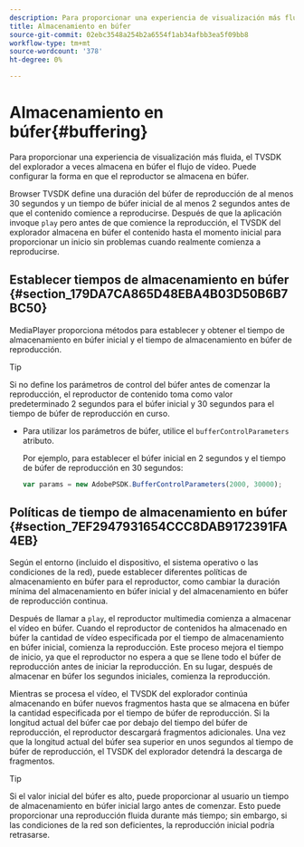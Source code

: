 ```yaml
---
description: Para proporcionar una experiencia de visualización más fluida, el TVSDK del explorador a veces almacena en búfer el flujo de vídeo. Puede configurar la forma en que el reproductor se almacena en búfer.
title: Almacenamiento en búfer
source-git-commit: 02ebc3548a254b2a6554f1ab34afbb3ea5f09bb8
workflow-type: tm+mt
source-wordcount: '378'
ht-degree: 0%

---
```


# Almacenamiento en búfer{#buffering}

Para proporcionar una experiencia de visualización más fluida, el TVSDK del explorador a veces almacena en búfer el flujo de vídeo. Puede configurar la forma en que el reproductor se almacena en búfer.

Browser TVSDK define una duración del búfer de reproducción de al menos 30 segundos y un tiempo de búfer inicial de al menos 2 segundos antes de que el contenido comience a reproducirse. Después de que la aplicación invoque `play` pero antes de que comience la reproducción, el TVSDK del explorador almacena en búfer el contenido hasta el momento inicial para proporcionar un inicio sin problemas cuando realmente comienza a reproducirse.

## Establecer tiempos de almacenamiento en búfer {#section_179DA7CA865D48EBA4B03D50B6B7BC50}

MediaPlayer proporciona métodos para establecer y obtener el tiempo de almacenamiento en búfer inicial y el tiempo de almacenamiento en búfer de reproducción.

>[!TIP]
>
>Si no define los parámetros de control del búfer antes de comenzar la reproducción, el reproductor de contenido toma como valor predeterminado 2 segundos para el búfer inicial y 30 segundos para el tiempo de búfer de reproducción en curso.

* Para utilizar los parámetros de búfer, utilice el `bufferControlParameters` atributo.

  Por ejemplo, para establecer el búfer inicial en 2 segundos y el tiempo de búfer de reproducción en 30 segundos:

  ```js
  var params = new AdobePSDK.BufferControlParameters(2000, 30000);
  ```

## Políticas de tiempo de almacenamiento en búfer {#section_7EF2947931654CCC8DAB9172391FA4EB}

Según el entorno (incluido el dispositivo, el sistema operativo o las condiciones de la red), puede establecer diferentes políticas de almacenamiento en búfer para el reproductor, como cambiar la duración mínima del almacenamiento en búfer inicial y del almacenamiento en búfer de reproducción continua.

Después de llamar a `play`, el reproductor multimedia comienza a almacenar el vídeo en búfer. Cuando el reproductor de contenidos ha almacenado en búfer la cantidad de vídeo especificada por el tiempo de almacenamiento en búfer inicial, comienza la reproducción. Este proceso mejora el tiempo de inicio, ya que el reproductor no espera a que se llene todo el búfer de reproducción antes de iniciar la reproducción. En su lugar, después de almacenar en búfer los segundos iniciales, comienza la reproducción.

Mientras se procesa el vídeo, el TVSDK del explorador continúa almacenando en búfer nuevos fragmentos hasta que se almacena en búfer la cantidad especificada por el tiempo de búfer de reproducción. Si la longitud actual del búfer cae por debajo del tiempo del búfer de reproducción, el reproductor descargará fragmentos adicionales. Una vez que la longitud actual del búfer sea superior en unos segundos al tiempo de búfer de reproducción, el TVSDK del explorador detendrá la descarga de fragmentos.

>[!TIP]
>
>Si el valor inicial del búfer es alto, puede proporcionar al usuario un tiempo de almacenamiento en búfer inicial largo antes de comenzar. Esto puede proporcionar una reproducción fluida durante más tiempo; sin embargo, si las condiciones de la red son deficientes, la reproducción inicial podría retrasarse.
